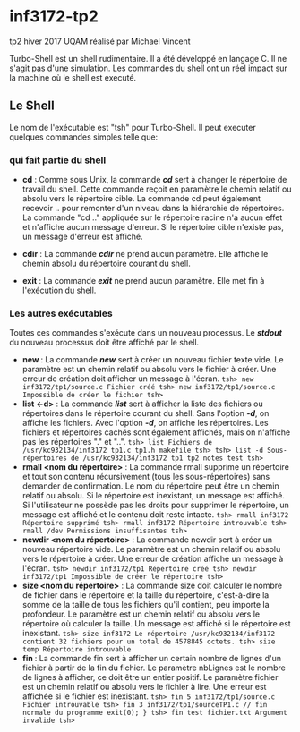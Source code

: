 # inf3172-tp2 #
tp2 hiver 2017 UQAM réalisé par Michael Vincent

Turbo-Shell est un shell rudimentaire. Il a été développé en langage C. Il ne s'agit pas d'une simulation. Les commandes du shell ont un réel impact sur la machine où le shell est executé.

## Le Shell ##
Le nom de l'exécutable est "tsh" pour Turbo-Shell. Il peut executer quelques commandes simples telle que:

### qui fait partie du shell ###
* __cd__ : Comme sous Unix, la commande ___cd___ sert à changer le répertoire de travail du shell. Cette commande
reçoit en paramètre le chemin relatif ou absolu vers le répertoire cible. La commande cd peut
également recevoir .. pour remonter d'un niveau dans la hiérarchie de répertoires. La commande "cd
.." appliquée sur le répertoire racine n'a aucun effet et n'affiche aucun message d'erreur. Si le
répertoire cible n'existe pas, un message d'erreur est affiché.

* __cdir__ : La commande ___cdir___ ne prend aucun paramètre. Elle affiche le chemin absolu du répertoire courant du
shell.

* __exit__ : La commande ___exit___ ne prend aucun paramètre. Elle met fin à l'exécution du shell.



### Les autres exécutables ###
Toutes ces commandes s'exécute dans un nouveau processus. Le ___stdout___ du nouveau processus doit être affiché par le shell.

* __new <nom de fichier>__ : La commande ___new___ sert à créer un nouveau fichier texte vide. Le paramètre est un chemin relatif ou absolu vers le fichier à créer. Une erreur de création doit afficher un message à l'écran.
`tsh> new inf3172/tp1/source.c
Fichier créé
tsh> new inf3172/tp1/source.c
Impossible de créer le fichier
tsh>`
* __list <-d>__ : La commande ___list___ sert à afficher la liste des fichiers ou répertoires dans le répertoire courant du
shell. Sans l'option ___-d___, on affiche les fichiers. Avec l'option ___-d___, on affiche les répertoires. Les
fichiers et répertoires cachés sont également affichés, mais on n'affiche pas les répertoires "." et "..".
`tsh> list
Fichiers de /usr/kc932134/inf3172
tp1.c
tp1.h
makefile
tsh>
tsh> list -d
Sous-répertoires de /usr/kc932134/inf3172
tp1
tp2
notes
test
tsh>`
* __rmall <nom du répertoire>__ : La commande rmall supprime un répertoire et tout son contenu récursivement (tous les sous-répertoires) sans demander de confirmation. Le nom du répertoire peut être un chemin relatif ou absolu. Si le répertoire est inexistant, un message est affiché. Si l'utilisateur ne possède pas les droits pour supprimer le répertoire, un message est affiché et le contenu doit reste intacte.
`tsh> rmall inf3172
Répertoire supprimé
tsh> rmall inf3172
Répertoire introuvable
tsh> rmall /dev
Permissions insuffisantes
tsh>`
* __newdir <nom du répertoire>__ : La commande newdir sert à créer un nouveau répertoire vide. Le paramètre est un chemin relatif ou absolu vers le répertoire à créer. Une erreur de création affiche un message à l'écran.
`tsh> newdir inf3172/tp1
Répertoire créé
tsh> newdir inf3172/tp1
Impossible de créer le répertoire
tsh>`
* __size <nom du répertoire>__ : La commande size doit calculer le nombre de fichier dans le répertoire et la taille du répertoire, c'est-à-dire la somme de la taille de tous les fichiers qu'il contient, peu importe la profondeur. Le paramètre est un chemin relatif ou absolu vers le répertoire où calculer la taille. Un message est affiché si le répertoire est inexistant.
`tsh> size inf3172
Le répertoire /usr/kc932134/inf3172 contient 32 fichiers pour un
total de 4578845 octets.
tsh> size temp
Répertoire introuvable`
* __fin <nbLignes> <fichier>__ : La commande fin sert à afficher un certain nombre de lignes d'un fichier à partir de la fin du fichier. Le paramètre nbLignes est le nombre de lignes à afficher, ce doit être un entier positif. Le paramètre fichier est un chemin relatif ou absolu vers le fichier à lire. Une erreur est affichée si le fichier est inexistant.
`tsh> fin 5 inf3172/tp1/source.c
Fichier introuvable
tsh> fin 3 inf3172/tp1/sourceTP1.c
// fin normale du programme
exit(0);
}
tsh> fin test fichier.txt
Argument invalide
tsh>`
